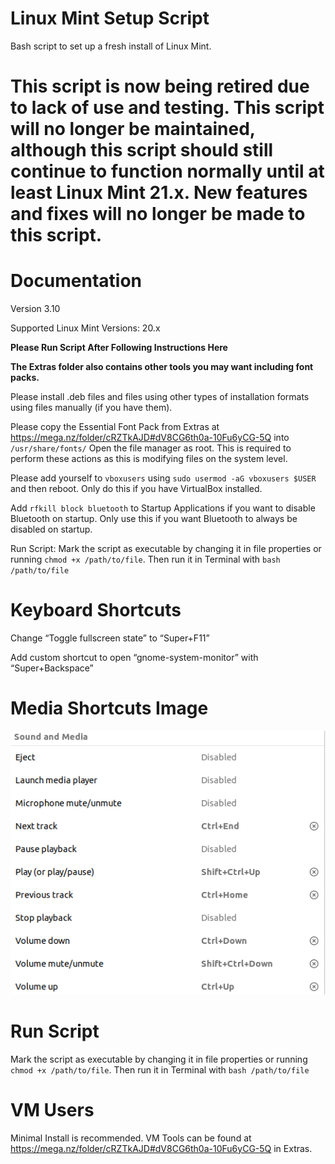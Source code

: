 # Linux Mint Setup Script
Bash script to set up a fresh install of Linux Mint.

# This script is now being retired due to lack of use and testing. This script will no longer be maintained, although this script should still continue to function normally until at least Linux Mint 21.x. New features and fixes will no longer be made to this script.

# Documentation

Version 3.10

Supported Linux Mint Versions: 20.x

**Please Run Script After Following Instructions Here**

**The Extras folder also contains other tools you may want including font packs.**

Please install .deb files and files using other types of installation formats using files manually (if you have them).

Please copy the Essential Font Pack from Extras at https://mega.nz/folder/cRZTkAJD#dV8CG6th0a-10Fu6yCG-5Q into `/usr/share/fonts/` Open the file manager as root. This is required to perform these actions as this is modifying files on the system level.

Please add yourself to `vboxusers` using `sudo usermod -aG vboxusers $USER` and then reboot. Only do this if you have VirtualBox installed.

Add `rfkill block bluetooth` to Startup Applications if you want to disable Bluetooth on startup. Only use this if you want Bluetooth to always be disabled on startup.

Run Script:
Mark the script as executable by changing it in file properties or running `chmod +x /path/to/file`. Then run it in Terminal with `bash /path/to/file`


# Keyboard Shortcuts

Change “Toggle fullscreen state” to “Super+F11”

Add custom shortcut to open “gnome-system-monitor” with “Super+Backspace”


# Media Shortcuts Image
![Error](https://raw.githubusercontent.com/TechnologyMan101/linux-mint-setup-script/master/Media%20Shortcuts%20for%20Desktop%20Keyboards.png)


# Run Script

Mark the script as executable by changing it in file properties or running `chmod +x /path/to/file`. Then run it in Terminal with `bash /path/to/file`

# VM Users

Minimal Install is recommended. VM Tools can be found at  https://mega.nz/folder/cRZTkAJD#dV8CG6th0a-10Fu6yCG-5Q in Extras.
